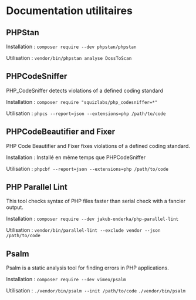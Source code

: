 # Documentation utilitaires

## PHPStan


Installation : 
`composer require --dev phpstan/phpstan`

Utilisation : 
`vendor/bin/phpstan analyse DossToScan`

## PHPCodeSniffer
PHP_CodeSniffer detects violations of a defined coding standard

Installation : 
`composer require "squizlabs/php_codesniffer=*"`

Utilisation : 
`phpcs --report=json --extensions=php /path/to/code`

## PHPCodeBeautifier and Fixer
PHP Code Beautifier and Fixer fixes violations of a defined coding standard.

Installation : 
Installé en même temps que PHPCodeSniffer

Utilisation : 
`phpcbf --report=json --extensions=php /path/to/code`

## PHP Parallel Lint
This tool checks syntax of PHP files faster than serial check with a fancier output.

Installation : 
`composer require --dev jakub-onderka/php-parallel-lint`

Utilisation : 
`vendor/bin/parallel-lint --exclude vendor --json /path/to/code`

## Psalm
Psalm is a static analysis tool for finding errors in PHP applications.

Installation : 
`composer require --dev vimeo/psalm`

Utilisation : 
`./vendor/bin/psalm --init /path/to/code`
`./vendor/bin/psalm`
